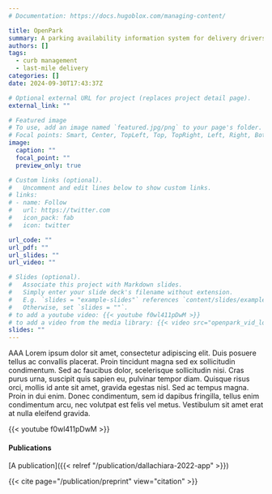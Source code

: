 ```yaml
---
# Documentation: https://docs.hugoblox.com/managing-content/

title: OpenPark
summary: A parking availability information system for delivery drivers
authors: []
tags:
  - curb management
  - last-mile delivery 
categories: []
date: 2024-09-30T17:43:37Z

# Optional external URL for project (replaces project detail page).
external_link: ""

# Featured image
# To use, add an image named `featured.jpg/png` to your page's folder.
# Focal points: Smart, Center, TopLeft, Top, TopRight, Left, Right, BottomLeft, Bottom, BottomRight.
image:
  caption: ""
  focal_point: ""
  preview_only: true

# Custom links (optional).
#   Uncomment and edit lines below to show custom links.
# links:
# - name: Follow
#   url: https://twitter.com
#   icon_pack: fab
#   icon: twitter

url_code: ""
url_pdf: ""
url_slides: ""
url_video: ""

# Slides (optional).
#   Associate this project with Markdown slides.
#   Simply enter your slide deck's filename without extension.
#   E.g. `slides = "example-slides"` references `content/slides/example-slides.md`.
#   Otherwise, set `slides = ""`.
# to add a youtube video: {{< youtube f0wl411pDwM >}}
# to add a video from the media library: {{< video src="openpark_vid_low.mp4" controls="yes" >}}
slides: ""
---
```


AAA Lorem ipsum dolor sit amet, consectetur adipiscing elit. Duis posuere tellus ac convallis placerat. Proin tincidunt magna sed ex sollicitudin condimentum. Sed ac faucibus dolor, scelerisque sollicitudin nisi. Cras purus urna, suscipit quis sapien eu, pulvinar tempor diam. Quisque risus orci, mollis id ante sit amet, gravida egestas nisl. Sed ac tempus magna. Proin in dui enim. Donec condimentum, sem id dapibus fringilla, tellus enim condimentum arcu, nec volutpat est felis vel metus. Vestibulum sit amet erat at nulla eleifend gravida.


{{< youtube f0wl411pDwM >}}

#### Publications

[A publication]({{< relref "/publication/dallachiara-2022-app" >}})

{{< cite page="/publication/preprint" view="citation" >}}



